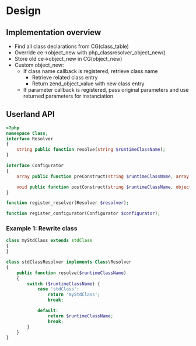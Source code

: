# Design

## Implementation overview
- Find all class declarations from CG(class_table)
- Override ce->object_new with php_classresolver_object_new()
- Store old ce->object_new in CG(object_new)
- Custom object_new:
  - If class name callback is registered, retrieve class name
    - Retrieve related class entry
	- Return zend_object_value with new class entry
  - If parameter callback is registered, pass original parameters and use returned parameters for instanciation

## Userland API
```php
<?php
namespace Class;
interface Resolver
{
    string public function resolve(string $runtimeClassName);
}

interface Configurator
{
    array public function preConstruct(string $runtimeClassName, array $runtimeConstructorArguments);

    void public function postConstruct(string $runtimeClassName, object $object);
}

function register_resolver(Resolver $resolver);

function register_configurator(Configurator $configurator);
```

### Example 1: Rewrite class
```php
class myStdClass extends stdClass
{
}

class stdClassResolver implements Class\Resolver
{
    public function resolve($runtimeClassName)
    {
        switch ($runtimeClassName) {
            case 'stdClass':
                return 'myStdClass';
                break;

            default:
                return $runtimeClassName;
                break;
        }
    }
}
```
